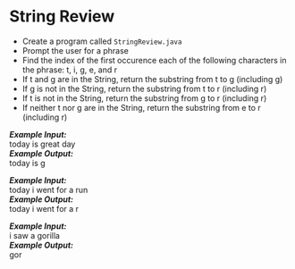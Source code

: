 # String Review

- Create a program called `StringReview.java`
- Prompt the user for a phrase
- Find the index of the first occurence each of the following characters in the phrase: t, i, g, e, and r
- If t and g are in the String, return the substring from t to g (including g)
- If g is not in the String, return the substring from t to r (including r)
- If t is not in the String, return the substring from g to r (including r)
- If neither t nor g are in the String, return the substring from e to r (including r)

***Example Input:***\
today is great day\
***Example Output:***\
today is g

***Example Input:***\
today i went for a run\
***Example Output:***\
today i went for a r

***Example Input:***\
i saw a gorilla\
***Example Output:***\
gor
